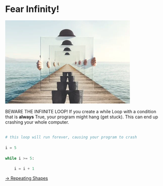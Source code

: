 # Fear Infinity!



<img src = "image.png" width = "400px" />



BEWARE THE INFIINITE LOOP! If you create a while Loop with a condition that is **always** True, your program might hang (get stuck). This can end up crashing your whole computer.



```python

# this loop will run forever, causing your program to crash 

i = 5

while i >= 5:

    i = i + 1

```




[-> Repeating Shapes](/while-loops/06_repeatingShapes.md)